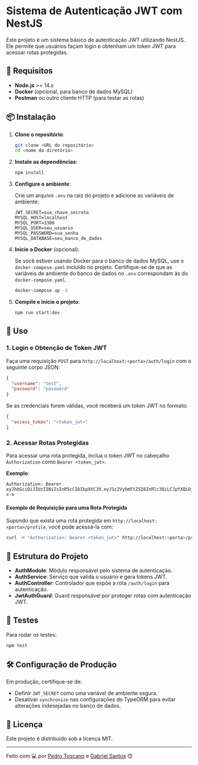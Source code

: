 # Sistema de Autenticação JWT com NestJS

Este projeto é um sistema básico de autenticação JWT utilizando NestJS. Ele permite que usuários façam login e obtenham um token JWT para acessar rotas protegidas.

## 🚀 Requisitos

- **Node.js** >= 14.x
- **Docker** (opcional, para banco de dados MySQL)
- **Postman** ou outro cliente HTTP (para testar as rotas)

## 📦 Instalação

1. **Clone o repositório**:

   ```bash
   git clone <URL do repositório>
   cd <nome do diretório>
   ```

2. **Instale as dependências**:

   ```bash
   npm install
   ```

3. **Configure o ambiente**:

   Crie um arquivo `.env` na raiz do projeto e adicione as variáveis de ambiente:

   ```dotenv
   JWT_SECRET=sua_chave_secreta
   MYSQL_HOST=localhost
   MYSQL_PORT=3306
   MYSQL_USER=seu_usuario
   MYSQL_PASSWORD=sua_senha
   MYSQL_DATABASE=seu_banco_de_dados
   ```

4. **Inicie o Docker** (opcional):

   Se você estiver usando Docker para o banco de dados MySQL, use o `docker-compose.yaml` incluído no projeto. Certifique-se de que as variáveis de ambiente do banco de dados no `.env` correspondam às do `docker-compose.yaml`.

   ```bash
   docker-compose up -d
   ```

5. **Compile e inicie o projeto**:

   ```bash
   npm run start:dev
   ```

## 🔑 Uso

### 1. Login e Obtenção de Token JWT

Faça uma requisição `POST` para `http://localhost:<porta>/auth/login` com o seguinte corpo JSON:

```json
{
  "username": "test",
  "password": "password"
}
```

Se as credenciais forem válidas, você receberá um token JWT no formato:

```json
{
  "access_token": "<token_jwt>"
}
```

### 2. Acessar Rotas Protegidas

Para acessar uma rota protegida, inclua o token JWT no cabeçalho `Authorization` como `Bearer <token_jwt>`.

**Exemplo**:

```
Authorization: Bearer eyJhbGciOiJIUzI1NiIsInR5cCI6IkpXVCJ9.eyJ1c2VybmFtZSI6InRlc3QiLCJpYXQiOjE3MzA0OTQ2OTksImV4cCI6MTczMDQ5ODI5OX0.FYscnrXa3xslP9SSHr4gi_jJhwJRgKohuQO2bmB-x-o
```

#### Exemplo de Requisição para uma Rota Protegida

Supondo que exista uma rota protegida em `http://localhost:<porta>/profile`, você pode acessá-la com:

```bash
curl -H "Authorization: Bearer <token_jwt>" http://localhost:<porta>/profile
```

## 📂 Estrutura do Projeto

- **AuthModule**: Módulo responsável pelo sistema de autenticação.
- **AuthService**: Serviço que valida o usuário e gera tokens JWT.
- **AuthController**: Controlador que expõe a rota `/auth/login` para autenticação.
- **JwtAuthGuard**: Guard responsável por proteger rotas com autenticação JWT.

## 🧪 Testes

Para rodar os testes:

```bash
npm test
```

## 🛠️ Configuração de Produção

Em produção, certifique-se de:

- Definir `JWT_SECRET` como uma variável de ambiente segura.
- Desativar `synchronize` nas configurações do TypeORM para evitar alterações indesejadas no banco de dados.

## 📜 Licença

Este projeto é distribuído sob a licença MIT.

---

Feito com 💻 por [Pedro Toscano](https://github.com/pedro12u) e [Gabriel Santos](https://github.com/gabrsantos1) 😊
